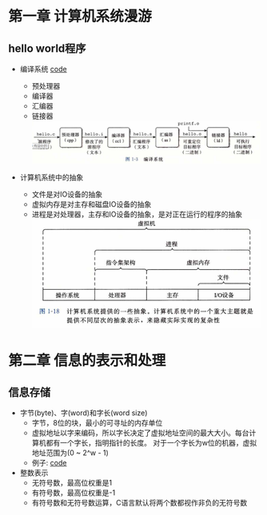 # 第一章 计算机系统漫游
## hello world程序
* 编译系统 [code](./code/hello)
  * 预处理器
  * 编译器
  * 汇编器
  * 链接器
![compile](pictures/compileSystem.png)

* 计算机系统中的抽象
  * 文件是对IO设备的抽象
  * 虚拟内存是对主存和磁盘IO设备的抽象
  * 进程是对处理器，主存和IO设备的抽象，是对正在运行的程序的抽象
![abstract](./pictures/abstract.png)


# 第二章 信息的表示和处理
## 信息存储
* 字节(byte)、字(word)和字长(word size)
  * 字节，8位的块，最小的可寻址的内存单位
  * 虚拟地址以字来编码，所以字长决定了虚拟地址空间的最大大小。每台计算机都有一个字长，指明指针的长度。 对于一个字长为w位的机器，虚拟地址范围为(0 ~ 2^w - 1)
  * 例子: [code](./code/size/main.cpp)
* 整数表示
  * 无符号数，最高位权重是1
  * 有符号数，最高位权重是-1
  * 有符号数和无符号数运算，C语言默认将两个数都视作非负的无符号数